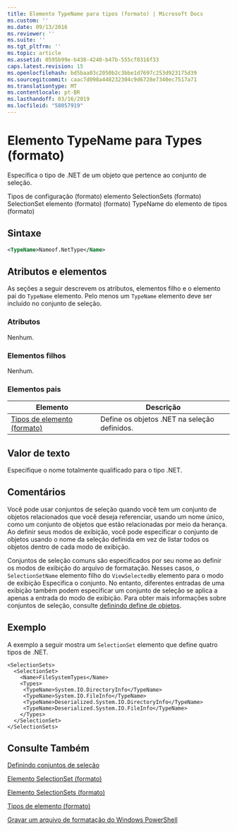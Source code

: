 ```yaml
---
title: Elemento TypeName para tipos (formato) | Microsoft Docs
ms.custom: ''
ms.date: 09/13/2016
ms.reviewer: ''
ms.suite: ''
ms.tgt_pltfrm: ''
ms.topic: article
ms.assetid: 0595b99e-b438-4240-b47b-555cf0316f33
caps.latest.revision: 15
ms.openlocfilehash: bd5baa03c2050b2c3bbe1d7697c253d923175d39
ms.sourcegitcommit: caac7d098a448232304c9d6728e7340ec7517a71
ms.translationtype: MT
ms.contentlocale: pt-BR
ms.lasthandoff: 03/16/2019
ms.locfileid: "58057919"
---
```

# <a name="typename-element-for-types-format"></a>Elemento TypeName para Types (formato)

Especifica o tipo de .NET de um objeto que pertence ao conjunto de seleção.

Tipos de configuração (formato) elemento SelectionSets (formato) SelectionSet elemento (formato) (formato) TypeName do elemento de tipos (formato)

## <a name="syntax"></a>Sintaxe

```xml
<TypeName>Nameof.NetType</Name>
```

## <a name="attributes-and-elements"></a>Atributos e elementos

As seções a seguir descrevem os atributos, elementos filho e o elemento pai do `TypeName` elemento. Pelo menos um `TypeName` elemento deve ser incluído no conjunto de seleção.

### <a name="attributes"></a>Atributos

Nenhum.

### <a name="child-elements"></a>Elementos filhos

Nenhum.

### <a name="parent-elements"></a>Elementos pais

|Elemento|Descrição|
|-------------|-----------------|
|[Tipos de elemento (formato)](./types-element-for-selectionset-format.md)|Define os objetos .NET na seleção definidos.|

## <a name="text-value"></a>Valor de texto

Especifique o nome totalmente qualificado para o tipo .NET.

## <a name="remarks"></a>Comentários

Você pode usar conjuntos de seleção quando você tem um conjunto de objetos relacionados que você deseja referenciar, usando um nome único, como um conjunto de objetos que estão relacionadas por meio da herança. Ao definir seus modos de exibição, você pode especificar o conjunto de objetos usando o nome da seleção definida em vez de listar todos os objetos dentro de cada modo de exibição.

Conjuntos de seleção comuns são especificados por seu nome ao definir os modos de exibição do arquivo de formatação. Nesses casos, o `SelectionSetName` elemento filho do `ViewSelectedBy` elemento para o modo de exibição Especifica o conjunto. No entanto, diferentes entradas de uma exibição também podem especificar um conjunto de seleção se aplica a apenas a entrada do modo de exibição. Para obter mais informações sobre conjuntos de seleção, consulte [definindo define de objetos](./defining-selection-sets.md).

## <a name="example"></a>Exemplo

A exemplo a seguir mostra um `SelectionSet` elemento que define quatro tipos de .NET.

```
<SelectionSets>
  <SelectionSet>
    <Name>FileSystemTypes</Name>
    <Types>
     <TypeName>System.IO.DirectoryInfo</TypeName>
     <TypeName>System.IO.FileInfo</TypeName>
     <TypeName>Deserialized.System.IO.DirectoryInfo</TypeName>
     <TypeName>Deserialized.System.IO.FileInfo</TypeName>
    </Types>
  </SelectionSet>
</SelectionSets>
```

## <a name="see-also"></a>Consulte Também

[Definindo conjuntos de seleção](./defining-selection-sets.md)

[Elemento SelectionSet (formato)](./selectionset-element-format.md)

[Elemento SelectionSets (formato)](./selectionsets-element-format.md)

[Tipos de elemento (formato)](./types-element-for-selectionset-format.md)

[Gravar um arquivo de formatação do Windows PowerShell](./writing-a-powershell-formatting-file.md)
